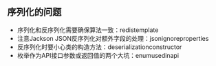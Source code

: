 ## 序列化的问题
- 序列化和反序列化需要确保算法一致：redistemplate
- 注意Jackson JSON反序列化对额外字段的处理：jsonignoreproperties
- 反序列化时要小心类的构造方法：deserializationconstructor
- 枚举作为API接口参数或返回值的两个大坑：enumusedinapi